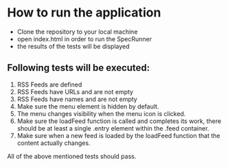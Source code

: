 # How to run the application

- Clone the repository to your local machine
- open index.html in order to run the SpecRunner
- the results of the tests will be displayed

## Following tests will be executed:
1. RSS Feeds are defined
2. RSS Feeds have URLs and are not empty
3. RSS Feeds have names and are not empty
4. Make sure the menu element is hidden by default.
5. The menu changes visibility when the menu icon is clicked.
6. Make sure the loadFeed function is called and completes its work, 
   there should be at least a single .entry element within the .feed container.
7. Make sure when a new feed is loaded by the loadFeed function 
   that the content actually changes. 

All of the above mentioned tests should pass.
